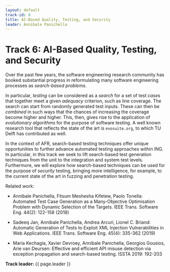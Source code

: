 ```yaml
---
layout: default
track-id: 6
title: AI-Based Quality, Testing, and Security
leader: Annibale Panichella 
---
```


# Track 6: AI-Based Quality, Testing, and Security

Over the past few years, the software engineering research community has booked substantial progress in reformulating many software engineering processes as _search-based problems_. 

In particular, _testing_ can be considered as a _search_ for a set of test _cases_ that together meet a given _adequacy_ criterion, such as line coverage.
The search can start from randomly generated test inputs. These can then be _combined_ in such ways that the chances of increasing the coverage become higher and higher. This, then, gives rise to the application of _evolutionary algorithms_ for the purpose of software testing.
A well known research tool that reflects the state of the art is `evosuite.org`, to which TU Delft has contributed as well.

In the context of AFR, search-based testing techniques offer unique opportunities to further advance automated testing approaches within ING.
In particular, in this track we seek to lift search-based test generation techniques from the unit to the integration and system test levels. Furthermore, we will explore how search-based techniques can be used for the purpose of _security_ testing, bringing more intelligence, for example, to the current state of the art in fuzzing and penetration testing.

Related work:

- Annibale Panichella, Fitsum Meshesha Kifetew, Paolo Tonella: Automated Test Case Generation as a Many-Objective Optimisation Problem with Dynamic Selection of the Targets. IEEE Trans. Software Eng. 44(2): 122-158 (2018)

- Sadeeq Jan, Annibale Panichella, Andrea Arcuri, Lionel C. Briand: Automatic Generation of Tests to Exploit XML Injection Vulnerabilities in Web Applications. IEEE Trans. Software Eng. 45(4): 335-362 (2019)

- Maria Kechagia, Xavier Devroey, Annibale Panichella, Georgios Gousios, Arie van Deursen: Effective and efficient API misuse detection via exception propagation and search-based testing. ISSTA 2019: 192-203

**Track leader:** {{ page.leader }}
